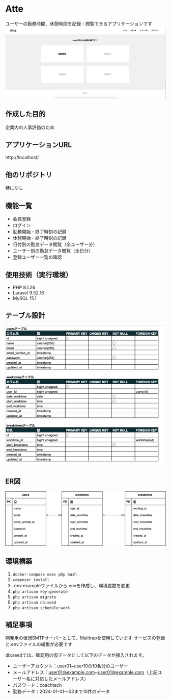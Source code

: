 # Atte
ユーザーの勤務時間、休憩時間を記録・閲覧できるアプリケーションです
![top_screen](src/top_screen_image.png)

## 作成した目的
企業内の人事評価のため

## アプリケーションURL
http://localhost/

## 他のリポジトリ
特になし

## 機能一覧
- 会員登録
- ログイン
- 勤務開始・終了時刻の記録
- 休憩開始・終了時刻の記録
- 日付別の勤怠データ閲覧（全ユーザー分）
- ユーザー別の勤怠データ閲覧（全日分）
- 登録ユーザー一覧の確認

## 使用技術（実行環境）
- PHP 8.1.26
- Laravel 9.52.16
- MySQL 15.1

## テーブル設計
![table_design](src/table_design.png)

## ER図
![Atte_ER-Diagram](src/Atte.drawio.png)

## 環境構築

 1. ```docker-compose exec php bash```
 2. ```composer install```
 3. .env.exampleファイルから.envを作成し、環境変数を変更
 4. ```php artisan key:generate```
 5. ```php artisan migrate```
 6. ```php artisan db:seed```
 7. ```php artisan schedule:work```

## 補足事項
開発用の仮想SMTPサーバーとして、Mailtrapを使用しています
サービスの登録と.envファイルの編集が必要です

db:seedでは、確認用の仮データとして以下のデータが挿入されます。
- ユーザーアカウント：user01~user10の10名分のユーザー
- メールアドレス：user01@example.com~user01@example.com（上記ユーザー名に対応したメールアドレス）
- パスワード：coachtech
- 勤務データ：2024-01-01〜03まで10件のデータ